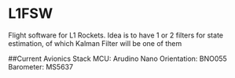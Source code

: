 # L1FSW

Flight software for L1 Rockets.
Idea is to have 1 or 2 filters for state estimation, of which Kalman Filter will be one of them

##Current Avionics Stack
MCU: Arudino Nano
Orientation: BNO055
Barometer: MS5637
